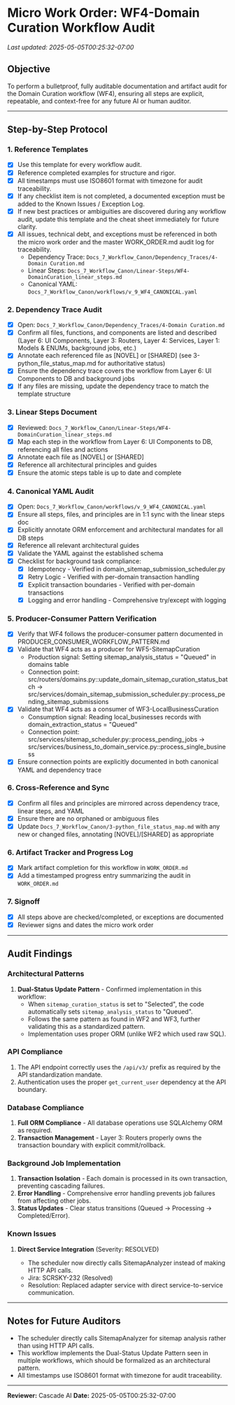 # Micro Work Order: WF4-Domain Curation Workflow Audit

_Last updated: 2025-05-05T00:25:32-07:00_

## Objective

To perform a bulletproof, fully auditable documentation and artifact audit for the Domain Curation workflow (WF4), ensuring all steps are explicit, repeatable, and context-free for any future AI or human auditor.

---

## Step-by-Step Protocol

### 1. Reference Templates

- [x] Use this template for every workflow audit.
- [x] Reference completed examples for structure and rigor.
- [x] All timestamps must use ISO8601 format with timezone for audit traceability.
- [x] If any checklist item is not completed, a documented exception must be added to the Known Issues / Exception Log.
- [x] If new best practices or ambiguities are discovered during any workflow audit, update this template and the cheat sheet immediately for future clarity.
- [x] All issues, technical debt, and exceptions must be referenced in both the micro work order and the master WORK_ORDER.md audit log for traceability.
  - Dependency Trace: `Docs_7_Workflow_Canon/Dependency_Traces/4-Domain Curation.md`
  - Linear Steps: `Docs_7_Workflow_Canon/Linear-Steps/WF4-DomainCuration_linear_steps.md`
  - Canonical YAML: `Docs_7_Workflow_Canon/workflows/v_9_WF4_CANONICAL.yaml`

### 2. Dependency Trace Audit

- [x] Open: `Docs_7_Workflow_Canon/Dependency_Traces/4-Domain Curation.md`
- [x] Confirm all files, functions, and components are listed and described (Layer 6: UI Components, Layer 3: Routers, Layer 4: Services, Layer 1: Models & ENUMs, background jobs, etc.)
- [x] Annotate each referenced file as [NOVEL] or [SHARED] (see 3-python_file_status_map.md for authoritative status)
- [x] Ensure the dependency trace covers the workflow from Layer 6: UI Components to DB and background jobs
- [x] If any files are missing, update the dependency trace to match the template structure

### 3. Linear Steps Document

- [x] Reviewed: `Docs_7_Workflow_Canon/Linear-Steps/WF4-DomainCuration_linear_steps.md`
- [x] Map each step in the workflow from Layer 6: UI Components to DB, referencing all files and actions
- [x] Annotate each file as [NOVEL] or [SHARED]
- [x] Reference all architectural principles and guides
- [x] Ensure the atomic steps table is up to date and complete

### 4. Canonical YAML Audit

- [x] Open: `Docs_7_Workflow_Canon/workflows/v_9_WF4_CANONICAL.yaml`
- [x] Ensure all steps, files, and principles are in 1:1 sync with the linear steps doc
- [x] Explicitly annotate ORM enforcement and architectural mandates for all DB steps
- [x] Reference all relevant architectural guides
- [x] Validate the YAML against the established schema
- [x] Checklist for background task compliance:
  - [x] Idempotency - Verified in domain_sitemap_submission_scheduler.py
  - [x] Retry Logic - Verified with per-domain transaction handling
  - [x] Explicit transaction boundaries - Verified with per-domain transactions
  - [x] Logging and error handling - Comprehensive try/except with logging

### 5. Producer-Consumer Pattern Verification

- [x] Verify that WF4 follows the producer-consumer pattern documented in PRODUCER_CONSUMER_WORKFLOW_PATTERN.md
- [x] Validate that WF4 acts as a producer for WF5-SitemapCuration
  - Production signal: Setting sitemap_analysis_status = "Queued" in domains table
  - Connection point: src/routers/domains.py::update_domain_sitemap_curation_status_batch → src/services/domain_sitemap_submission_scheduler.py::process_pending_sitemap_submissions
- [x] Validate that WF4 acts as a consumer of WF3-LocalBusinessCuration
  - Consumption signal: Reading local_businesses records with domain_extraction_status = "Queued"
  - Connection point: src/services/sitemap_scheduler.py::process_pending_jobs → src/services/business_to_domain_service.py::process_single_business
- [x] Ensure connection points are explicitly documented in both canonical YAML and dependency trace

### 6. Cross-Reference and Sync

- [x] Confirm all files and principles are mirrored across dependency trace, linear steps, and YAML
- [x] Ensure there are no orphaned or ambiguous files
- [x] Update `Docs_7_Workflow_Canon/3-python_file_status_map.md` with any new or changed files, annotating [NOVEL]/[SHARED] as appropriate

### 6. Artifact Tracker and Progress Log

- [x] Mark artifact completion for this workflow in `WORK_ORDER.md`
- [x] Add a timestamped progress entry summarizing the audit in `WORK_ORDER.md`

### 7. Signoff

- [x] All steps above are checked/completed, or exceptions are documented
- [x] Reviewer signs and dates the micro work order

---

## Audit Findings

### Architectural Patterns

1. **Dual-Status Update Pattern** - Confirmed implementation in this workflow:
   - When `sitemap_curation_status` is set to "Selected", the code automatically sets `sitemap_analysis_status` to "Queued".
   - Follows the same pattern as found in WF2 and WF3, further validating this as a standardized pattern.
   - Implementation uses proper ORM (unlike WF2 which used raw SQL).

### API Compliance

1. The API endpoint correctly uses the `/api/v3/` prefix as required by the API standardization mandate.
2. Authentication uses the proper `get_current_user` dependency at the API boundary.

### Database Compliance

1. **Full ORM Compliance** - All database operations use SQLAlchemy ORM as required.
2. **Transaction Management** - Layer 3: Routers properly owns the transaction boundary with explicit commit/rollback.

### Background Job Implementation

1. **Transaction Isolation** - Each domain is processed in its own transaction, preventing cascading failures.
2. **Error Handling** - Comprehensive error handling prevents job failures from affecting other jobs.
3. **Status Updates** - Clear status transitions (Queued -> Processing -> Completed/Error).

### Known Issues

1. **Direct Service Integration** (Severity: RESOLVED)

   - The scheduler now directly calls SitemapAnalyzer instead of making HTTP API calls.
   - Jira: SCRSKY-232 (Resolved)
   - Resolution: Replaced adapter service with direct service-to-service communication.

---

## Notes for Future Auditors

- The scheduler directly calls SitemapAnalyzer for sitemap analysis rather than using HTTP API calls.
- This workflow implements the Dual-Status Update Pattern seen in multiple workflows, which should be formalized as an architectural pattern.
- All timestamps use ISO8601 format with timezone for audit traceability.

---

**Reviewer:** Cascade AI
**Date:** 2025-05-05T00:25:32-07:00
